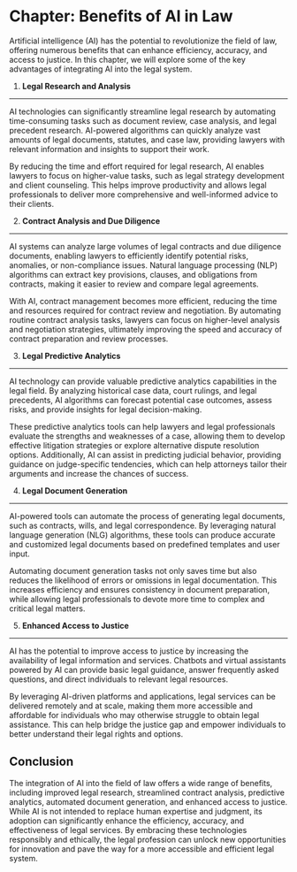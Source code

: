 Chapter: Benefits of AI in Law
==============================

Artificial intelligence (AI) has the potential to revolutionize the field of law, offering numerous benefits that can enhance efficiency, accuracy, and access to justice. In this chapter, we will explore some of the key advantages of integrating AI into the legal system.

1. **Legal Research and Analysis**
----------------------------------

AI technologies can significantly streamline legal research by automating time-consuming tasks such as document review, case analysis, and legal precedent research. AI-powered algorithms can quickly analyze vast amounts of legal documents, statutes, and case law, providing lawyers with relevant information and insights to support their work.

By reducing the time and effort required for legal research, AI enables lawyers to focus on higher-value tasks, such as legal strategy development and client counseling. This helps improve productivity and allows legal professionals to deliver more comprehensive and well-informed advice to their clients.

2. **Contract Analysis and Due Diligence**
------------------------------------------

AI systems can analyze large volumes of legal contracts and due diligence documents, enabling lawyers to efficiently identify potential risks, anomalies, or non-compliance issues. Natural language processing (NLP) algorithms can extract key provisions, clauses, and obligations from contracts, making it easier to review and compare legal agreements.

With AI, contract management becomes more efficient, reducing the time and resources required for contract review and negotiation. By automating routine contract analysis tasks, lawyers can focus on higher-level analysis and negotiation strategies, ultimately improving the speed and accuracy of contract preparation and review processes.

3. **Legal Predictive Analytics**
---------------------------------

AI technology can provide valuable predictive analytics capabilities in the legal field. By analyzing historical case data, court rulings, and legal precedents, AI algorithms can forecast potential case outcomes, assess risks, and provide insights for legal decision-making.

These predictive analytics tools can help lawyers and legal professionals evaluate the strengths and weaknesses of a case, allowing them to develop effective litigation strategies or explore alternative dispute resolution options. Additionally, AI can assist in predicting judicial behavior, providing guidance on judge-specific tendencies, which can help attorneys tailor their arguments and increase the chances of success.

4. **Legal Document Generation**
--------------------------------

AI-powered tools can automate the process of generating legal documents, such as contracts, wills, and legal correspondence. By leveraging natural language generation (NLG) algorithms, these tools can produce accurate and customized legal documents based on predefined templates and user input.

Automating document generation tasks not only saves time but also reduces the likelihood of errors or omissions in legal documentation. This increases efficiency and ensures consistency in document preparation, while allowing legal professionals to devote more time to complex and critical legal matters.

5. **Enhanced Access to Justice**
---------------------------------

AI has the potential to improve access to justice by increasing the availability of legal information and services. Chatbots and virtual assistants powered by AI can provide basic legal guidance, answer frequently asked questions, and direct individuals to relevant legal resources.

By leveraging AI-driven platforms and applications, legal services can be delivered remotely and at scale, making them more accessible and affordable for individuals who may otherwise struggle to obtain legal assistance. This can help bridge the justice gap and empower individuals to better understand their legal rights and options.

Conclusion
----------

The integration of AI into the field of law offers a wide range of benefits, including improved legal research, streamlined contract analysis, predictive analytics, automated document generation, and enhanced access to justice. While AI is not intended to replace human expertise and judgment, its adoption can significantly enhance the efficiency, accuracy, and effectiveness of legal services. By embracing these technologies responsibly and ethically, the legal profession can unlock new opportunities for innovation and pave the way for a more accessible and efficient legal system.

